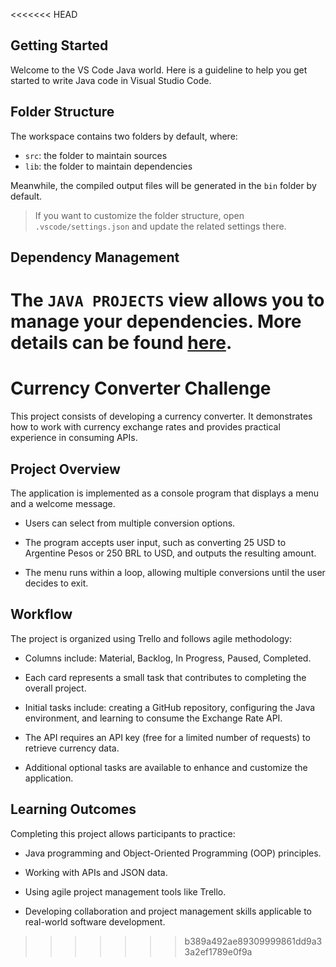 <<<<<<< HEAD
## Getting Started

Welcome to the VS Code Java world. Here is a guideline to help you get started to write Java code in Visual Studio Code.

## Folder Structure

The workspace contains two folders by default, where:

- `src`: the folder to maintain sources
- `lib`: the folder to maintain dependencies

Meanwhile, the compiled output files will be generated in the `bin` folder by default.

> If you want to customize the folder structure, open `.vscode/settings.json` and update the related settings there.

## Dependency Management

The `JAVA PROJECTS` view allows you to manage your dependencies. More details can be found [here](https://github.com/microsoft/vscode-java-dependency#manage-dependencies).
=======
# Currency Converter Challenge

This project consists of developing a currency converter. It demonstrates how to work with currency exchange rates and provides practical experience in consuming APIs.

## Project Overview

The application is implemented as a console program that displays a menu and a welcome message.

- Users can select from multiple conversion options.

- The program accepts user input, such as converting 25 USD to Argentine Pesos or 250 BRL to USD, and outputs the resulting amount.

- The menu runs within a loop, allowing multiple conversions until the user decides to exit.

## Workflow

The project is organized using Trello and follows agile methodology:

- Columns include: Material, Backlog, In Progress, Paused, Completed.

- Each card represents a small task that contributes to completing the overall project.

- Initial tasks include: creating a GitHub repository, configuring the Java environment, and learning to consume the Exchange Rate API.

- The API requires an API key (free for a limited number of requests) to retrieve currency data.

- Additional optional tasks are available to enhance and customize the application.

## Learning Outcomes

Completing this project allows participants to practice:

- Java programming and Object-Oriented Programming (OOP) principles.

- Working with APIs and JSON data.

- Using agile project management tools like Trello.

- Developing collaboration and project management skills applicable to real-world software development.
>>>>>>> b389a492ae89309999861dd9a33a2ef1789e0f9a
